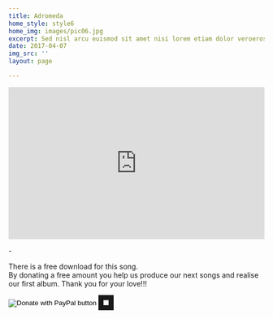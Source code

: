 ```yaml
---
title: Adromeda
home_style: style6
home_img: images/pic06.jpg
excerpt: Sed nisl arcu euismod sit amet nisi lorem etiam dolor veroeros et feugiat.
date: 2017-04-07
img_src: ''
layout: page

---
```

<iframe width="100%" height="300" scrolling="no" frameborder="no" allow="autoplay" src="https://w.soundcloud.com/player/?url=https%3A//api.soundcloud.com/tracks/285088306&color=%23ff5500&auto_play=false&hide_related=false&show_comments=true&show_user=true&show_reposts=false&show_teaser=true&visual=true"></iframe>

\-

There is a free download for this song.  
By donating a free amount you help us produce our next songs and realise our first album. Thank you for your love!!!

<form action="https://www.paypal.com/cgi-bin/webscr" method="post" target="_top">

<input type="hidden" name="cmd" value="_s-xclick" />

<input type="hidden" name="hosted_button_id" value="NLLWJS6DLQN3E" />

<input type="image" src="https://www.paypalobjects.com/en_US/SE/i/btn/btn_donateCC_LG.gif" border="0" name="submit" title="PayPal - The safer, easier way to pay online!" alt="Donate with PayPal button" />
<img alt="" border="10" src="https://www.paypal.com/en_SE/i/scr/pixel.gif" width="10" height="10" />

</form>